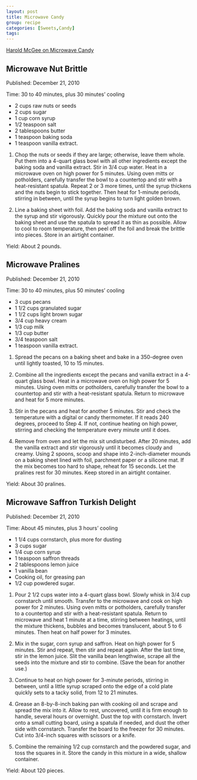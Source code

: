 ```yaml
---
layout: post
title: Microwave Candy
group: recipe
categories: [Sweets,Candy]
tags:
---
```



[Harold McGee on Microwave Candy](http://www.nytimes.com/2010/12/22/dining/22curious.html?ref=dining)

## Microwave Nut Brittle
Published: December 21, 2010

Time: 30 to 40 minutes, plus 30 minutes’ cooling

- 2 cups raw nuts or seeds
- 2 cups sugar
- 1 cup corn syrup
- 1/2 teaspoon salt
- 2 tablespoons butter
- 1 teaspoon baking soda
- 1 teaspoon vanilla extract.

1. Chop the nuts or seeds if they are large; otherwise, leave them whole. Put them into a 4-quart glass bowl with all other ingredients except the baking soda and vanilla extract. Stir in 3/4 cup water. Heat in a microwave oven on high power for 5 minutes. Using oven mitts or potholders, carefully transfer the bowl to a countertop and stir with a heat-resistant spatula. Repeat 2 or 3 more times, until the syrup thickens and the nuts begin to stick together. Then heat for 1-minute periods, stirring in between, until the syrup begins to turn light golden brown.

2. Line a baking sheet with foil. Add the baking soda and vanilla extract to the syrup and stir vigorously. Quickly pour the mixture out onto the baking sheet and use the spatula to spread it as thin as possible. Allow to cool to room temperature, then peel off the foil and break the brittle into pieces. Store in an airtight container.

Yield: About 2 pounds.


## Microwave Pralines
Published: December 21, 2010

Time: 30 to 40 minutes, plus 50 minutes’ cooling

- 3 cups pecans
- 1 1/2 cups granulated sugar
- 1 1/2 cups light brown sugar
- 3/4 cup heavy cream
- 1/3 cup milk
- 1/3 cup butter
- 3/4 teaspoon salt
- 1 teaspoon vanilla extract.

1. Spread the pecans on a baking sheet and bake in a 350-degree oven until lightly toasted, 10 to 15 minutes.

2. Combine all the ingredients except the pecans and vanilla extract in a 4-quart glass bowl. Heat in a microwave oven on high power for 5 minutes. Using oven mitts or potholders, carefully transfer the bowl to a countertop and stir with a heat-resistant spatula. Return to microwave and heat for 5 more minutes.

3. Stir in the pecans and heat for another 5 minutes. Stir and check the temperature with a digital or candy thermometer. If it reads 240 degrees, proceed to Step 4. If not, continue heating on high power, stirring and checking the temperature every minute until it does.

4. Remove from oven and let the mix sit undisturbed. After 20 minutes, add the vanilla extract and stir vigorously until it becomes cloudy and creamy. Using 2 spoons, scoop and shape into 2-inch-diameter mounds on a baking sheet lined with foil, parchment paper or a silicone mat. If the mix becomes too hard to shape, reheat for 15 seconds. Let the pralines rest for 30 minutes. Keep stored in an airtight container.

Yield: About 30 pralines.


## Microwave Saffron Turkish Delight
Published: December 21, 2010

Time: About 45 minutes, plus 3 hours’ cooling

- 1 1/4 cups cornstarch, plus more for dusting
- 3 cups sugar
- 1/4 cup corn syrup
- 1 teaspoon saffron threads
- 2 tablespoons lemon juice
- 1 vanilla bean
- Cooking oil, for greasing pan
- 1/2 cup powdered sugar.

1. Pour 2 1/2 cups water into a 4-quart glass bowl. Slowly whisk in 3/4 cup cornstarch until smooth. Transfer to the microwave and cook on high power for 2 minutes. Using oven mitts or potholders, carefully transfer to a countertop and stir with a heat-resistant spatula. Return to microwave and heat 1 minute at a time, stirring between heatings, until the mixture thickens, bubbles and becomes translucent, about 5 to 6 minutes. Then heat on half power for 3 minutes.

2. Mix in the sugar, corn syrup and saffron. Heat on high power for 5 minutes. Stir and repeat, then stir and repeat again. After the last time, stir in the lemon juice. Slit the vanilla bean lengthwise, scrape all the seeds into the mixture and stir to combine. (Save the bean for another use.)

3. Continue to heat on high power for 3-minute periods, stirring in between, until a little syrup scraped onto the edge of a cold plate quickly sets to a tacky solid, from 12 to 21 minutes.

4. Grease an 8-by-8-inch baking pan with cooking oil and scrape and spread the mix into it. Allow to rest, uncovered, until it is firm enough to handle, several hours or overnight. Dust the top with cornstarch. Invert onto a small cutting board, using a spatula if needed, and dust the other side with cornstarch. Transfer the board to the freezer for 30 minutes. Cut into 3/4-inch squares with scissors or a knife.

5. Combine the remaining 1/2 cup cornstarch and the powdered sugar, and toss the squares in it. Store the candy in this mixture in a wide, shallow container.

Yield: About 120 pieces.
